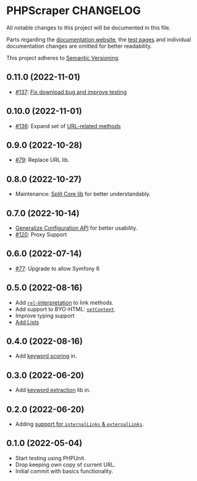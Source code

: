 # PHPScraper CHANGELOG

All notable changes to this project will be documented in this file.

Parts regarding the [documentation website](https://phpscraper.de), the [test pages](https://github.com/spekulatius/phpscraper-test-pages) and individual documentation changes are omitted for better readability.

This project adheres to [Semantic Versioning](http://semver.org/).

## 0.11.0 (2022-11-01)

- [#137](https://github.com/spekulatius/PHPScraper/issues/137): [Fix download bug and improve testing](https://github.com/spekulatius/PHPScraper/commit/3a42adde3c9666a200f8b147e34b3ec09259d536)

## 0.10.0 (2022-11-01)

- [#136](https://github.com/spekulatius/PHPScraper/issues/136): Expand set of [URL-related methods](https://github.com/spekulatius/PHPScraper/commit/9293c7a81ca70f97cbef33469284846c355f8391)

## 0.9.0 (2022-10-28)

- [#79](https://github.com/spekulatius/PHPScraper/issues/79): Replace URL lib.

## 0.8.0 (2022-10-27)

- Maintenance: [Split Core lib](https://github.com/spekulatius/PHPScraper/commit/2ca34caae75e634442daf9c4f886060e41ba8911) for better understandably.

## 0.7.0 (2022-10-14)

- [Generalize Configuration API](https://github.com/spekulatius/PHPScraper/commit/e19baeb19658fbc4846c24eb597876f54c6012a3) for better usability.
- [#120](https://github.com/spekulatius/PHPScraper/issues/120): Proxy Support

## 0.6.0 (2022-07-14)

- [#77](https://github.com/spekulatius/PHPScraper/issues/77): Upgrade to allow Symfony 6

## 0.5.0 (2022-08-16)

- Add [`rel`-interpretation](https://github.com/spekulatius/PHPScraper/commit/47d6f8a0f6adf49de31b691b98ea472a4a382b9f) to link methods.
- Add support to BYO-HTML: [`setContent`](https://github.com/spekulatius/PHPScraper/commit/9c50d145f280732e26ecf83c8d2978c07466dfcd).
- Improve typing support
- [Add Lists](https://github.com/spekulatius/PHPScraper/commit/0aac52853ab394d9f38b004e401c5fbec328e017)

## 0.4.0 (2022-08-16)

- Add [keyword scoring](https://github.com/spekulatius/PHPScraper/commit/e91bce24e4b53d9a1ef19b3f1ded97627eb2076e) in.

## 0.3.0 (2022-06-20)

- Add [keyword extraction](https://github.com/spekulatius/PHPScraper/commit/9d20004ead5b9e8350a03fa6fc4de1477b19bd4c) lib in.

## 0.2.0 (2022-06-20)

- Adding [support for `internalLinks` & `externalLinks`](https://github.com/spekulatius/PHPScraper/commit/193f422f206b7a10586463fff4a7f9dcc9e896f9).

## 0.1.0 (2022-05-04)

- Start testing using PHPUnit.
- Drop keeping own copy of current URL.
- Initial commit with basics functionality.